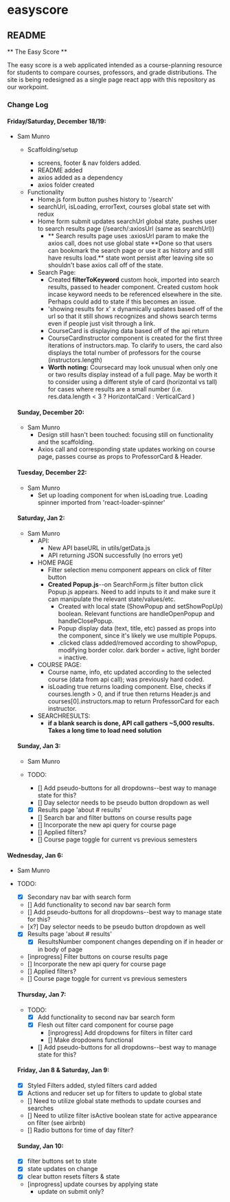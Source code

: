 # easyscore

## README

** The Easy Score **

The easy score is a web applicated intended as a course-planning resource for students to compare courses, professors, and grade distributions. The site is being redesigned as a single page react app with this repository as our workpoint.

### Change Log

#### Friday/Saturday, December 18/19:

- Sam Munro

  - Scaffolding/setup

    - screens, footer & nav folders added.
    - README added
    - axios added as a dependency
    - axios folder created

  * Functionality
    - Home.js form button pushes history to '/search'
    - searchUrl, isLoading, errorText, courses global state set with redux
    - Home form submit updates searchUrl global state, pushes user to search results page (/search/:axiosUrl (same as searchUrl))
      - ** Search results page uses :axiosUrl param to make the axios call, does not use global state **Done so that users can bookmark the search page or use it as history and still have results load.\*\* state wont persist after leaving site so shouldn't base axios call off of the state.
    * Search Page:
      - Created **filterToKeyword** custom hook, imported into search results, passed to header component. Created custom hook incase keyword needs to be referenced elsewhere in the site. Perhaps could add to state if this becomes an issue.
      - 'showing results for x' x dynamically updates based off of the url so that it still shows recognizes and shows search terms even if people just visit through a link.
      - CourseCard is displaying data based off of the api return
      - CourseCardInstructor component is created for the first three iterations of instructors.map. To clarify to users, the card also displays the total number of professors for the course (instructors.length)
      * **Worth noting:** Coursecard may look unusual when only one or two results display instead of a full page. May be worth it to consider using a different style of card (horizontal vs tall) for cases where results are a small number (i.e. res.data.length < 3 ? HorizontalCard : VerticalCard )

  #### Sunday, December 20:

  - Sam Munro
    - Design still hasn't been touched: focusing still on functionality and the scaffolding.
    * Axios call and corresponding state updates working on course page, passes course as props to ProfessorCard & Header.

  #### Tuesday, December 22:

  - Sam Munro
    - Set up loading component for when isLoading true. Loading spinner imported from 'react-loader-spinner'

  #### Saturday, Jan 2:

  - Sam Munro
    - API:
      - New API baseURL in utils/getData.js
      - API returning JSON successfully (no errors yet)
    - HOME PAGE
      - Filter selection menu component appears on click of filter button
      * **Created Popup.js**--on SearchForm.js filter button click Popup.js appears. Need to add inputs to it and make sure it can manipulate the relevant state/values/etc.
        - Created with local state (ShowPopup and setShowPopUp) boolean. Relevant functions are handleOpenPopup and handleClosePopup.
        * Popup display data (text, title, etc) passed as props into the component, since it's likely we use multiple Popups.
        * .clicked class added/removed according to showPopup, modifying border color. dark border = active, light border = inactive.
    * COURSE PAGE:
      - Course name, info, etc updated according to the selected course (data from api call); was previously hard coded.
      * isLoading true returns loading component. Else, checks if courses.length > 0, and if true then returns Header.js and courses[0].instructors.map to return ProfessorCard for each instructor.
    * SEARCHRESULTS:
      - **if a blank search is done, API call gathers ~5,000 results. Takes a long time to load need solution**

  #### Sunday, Jan 3:

  - Sam Munro

  - TODO:

    - [] Add pseudo-buttons for all dropdowns--best way to manage state for this?
    - [] Day selector needs to be pseudo button dropdown as well
    - [x] Results page 'about # results'
    - [] Search bar and filter buttons on course results page
    - [] Incorporate the new api query for course page
    - [] Applied filters?
    - [] Course page toggle for current vs previous semesters

#### Wednesday, Jan 6:

- Sam Munro

- TODO:

  - [x] Secondary nav bar with search form
  - [] Add functionality to second nav bar search form
  - [] Add pseudo-buttons for all dropdowns--best way to manage state for this?
  - [x?] Day selector needs to be pseudo button dropdown as well
  - [x] Results page 'about # results'
    - [x] ResultsNumber component changes depending on if in header or in body of page
  - [inprogress] Filter buttons on course results page
  - [] Incorporate the new api query for course page
  - [] Applied filters?
  - [] Course page toggle for current vs previous semesters

  #### Thursday, Jan 7:

  - TODO:
    - [x] Add functionality to second nav bar search form
    * [x] Flesh out filter card component for course page
      - [inprogress] Add dropdowns for filters in filter card
      - [] Make dropdowns functional
    * [] Add pseudo-buttons for all dropdowns--best way to manage state for this?

  #### Friday, Jan 8 & Saturday, Jan 9:

  - [x] Styled Filters added, styled filters card added
  - [x] Actions and reducer set up for filters to update to global state
  - [] Need to utilize global state methods to update courses and searches
  - [] Need to utilize filter isActive boolean state for active appearance on filter (see airbnb)
  - [] Radio buttons for time of day filter?

  #### Sunday, Jan 10:

  - [x] filter buttons set to state
  - [x] state updates on change
  - [x] clear button resets filters & state
  - [inprogress] update courses by applying state
    - update on submit only?
